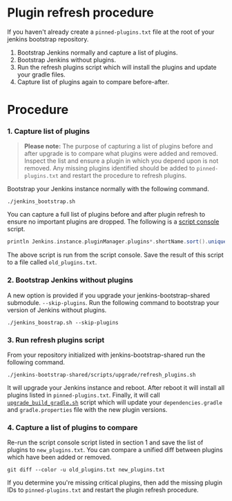 # Plugin refresh procedure

If you haven't already create a `pinned-plugins.txt` file at the root of your
jenkins bootstrap repository.

1. Bootstrap Jenkins normally and capture a list of plugins.
2. Bootstrap Jenkins without plugins.
3. Run the refresh plugins script which will install the plugins and update your
   gradle files.
4. Capture list of plugins again to compare before-after.

# Procedure

### 1. Capture list of plugins

> **Please note:** The purpose of capturing a list of plugins before and after
> upgrade is to compare what plugins were added and removed.  Inspect the list
> and ensure a plugin in which you depend upon is not removed.  Any missing
> plugins identified should be added to `pinned-plugins.txt` and restart the
> procedure to refresh plugins.

Bootstrap your Jenkins instance normally with the following command.

    ./jenkins_bootstrap.sh

You can capture a full list of plugins before and after plugin refresh to ensure
no important plugins are dropped.  The following is a [script
console][script-console] script.

```groovy
println Jenkins.instance.pluginManager.plugins*.shortName.sort().unique().join('\n')
```

The above script is run from the script console.  Save the result of this script
to a file called `old_plugins.txt`.

### 2. Bootstrap Jenkins without plugins

A new option is provided if you upgrade your jenkins-bootstrap-shared submodule.
`--skip-plugins`.  Run the following command to bootstrap your version of
Jenkins without plugins.

    ./jenkins_boostrap.sh --skip-plugins

### 3. Run refresh plugins script

From your repository initialized with jenkins-bootstrap-shared run the following
command.

    ./jenkins-bootstrap-shared/scripts/upgrade/refresh_plugins.sh

It will upgrade your Jenkins instance and reboot.  After reboot it will install
all plugins listed in `pinned-plugins.txt`.  Finally, it will call
[`upgrade_build_gradle.sh`](upgrade_build_gradle.sh) script which will update
your `dependencies.gradle` and `gradle.properties` file with the new plugin
versions.

### 4. Capture a list of plugins to compare

Re-run the script console script listed in section 1 and save the list of
plugins to `new_plugins.txt`.  You can compare a unified diff between plugins
which have been added or removed.

    git diff --color -u old_plugins.txt new_plugins.txt

If you determine you're missing critical plugins, then add the missing plugin
IDs to `pinned-plugins.txt` and restart the plugin refresh procedure.

[script-console]: https://www.jenkins.io/doc/book/managing/script-console/
